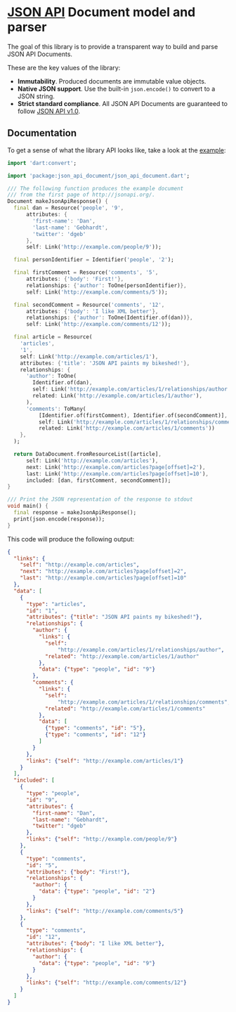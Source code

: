 # [JSON API](https://jsonapi.org) Document model and parser

The goal of this library is to provide a transparent way to build and parse JSON API Documents.

These are the key values of the library:
- **Immutability**. Produced documents are immutable value objects.
- **Native JSON support**. Use the built-in `json.encode()` to convert to a JSON string.
- **Strict standard compliance**. All JSON API Documents are guaranteed to follow [JSON API v1.0](http://jsonapi.org/format/).


## Documentation
To get a sense of what the library API looks like, take a look at the [example](example/main.dart):

```dart
import 'dart:convert';

import 'package:json_api_document/json_api_document.dart';

/// The following function produces the example document
/// from the first page of http://jsonapi.org/.
Document makeJsonApiResponse() {
  final dan = Resource('people', '9',
      attributes: {
        'first-name': 'Dan',
        'last-name': 'Gebhardt',
        'twitter': 'dgeb'
      },
      self: Link('http://example.com/people/9'));

  final personIdentifier = Identifier('people', '2');

  final firstComment = Resource('comments', '5',
      attributes: {'body': 'First!'},
      relationships: {'author': ToOne(personIdentifier)},
      self: Link('http://example.com/comments/5'));

  final secondComment = Resource('comments', '12',
      attributes: {'body': 'I like XML better'},
      relationships: {'author': ToOne(Identifier.of(dan))},
      self: Link('http://example.com/comments/12'));

  final article = Resource(
    'articles',
    '1',
    self: Link('http://example.com/articles/1'),
    attributes: {'title': 'JSON API paints my bikeshed!'},
    relationships: {
      'author': ToOne(
        Identifier.of(dan),
        self: Link('http://example.com/articles/1/relationships/author'),
        related: Link('http://example.com/articles/1/author'),
      ),
      'comments': ToMany(
          [Identifier.of(firstComment), Identifier.of(secondComment)],
          self: Link('http://example.com/articles/1/relationships/comments'),
          related: Link('http://example.com/articles/1/comments'))
    },
  );

  return DataDocument.fromResourceList([article],
      self: Link('http://example.com/articles'),
      next: Link('http://example.com/articles?page[offset]=2'),
      last: Link('http://example.com/articles?page[offset]=10'),
      included: [dan, firstComment, secondComment]);
}

/// Print the JSON representation of the response to stdout
void main() {
  final response = makeJsonApiResponse();
  print(json.encode(response));
}
```

This code will produce the following output:
```json
{
  "links": {
    "self": "http://example.com/articles",
    "next": "http://example.com/articles?page[offset]=2",
    "last": "http://example.com/articles?page[offset]=10"
  },
  "data": [
    {
      "type": "articles",
      "id": "1",
      "attributes": {"title": "JSON API paints my bikeshed!"},
      "relationships": {
        "author": {
          "links": {
            "self":
                "http://example.com/articles/1/relationships/author",
            "related": "http://example.com/articles/1/author"
          },
          "data": {"type": "people", "id": "9"}
        },
        "comments": {
          "links": {
            "self":
                "http://example.com/articles/1/relationships/comments",
            "related": "http://example.com/articles/1/comments"
          },
          "data": [
            {"type": "comments", "id": "5"},
            {"type": "comments", "id": "12"}
          ]
        }
      },
      "links": {"self": "http://example.com/articles/1"}
    }
  ],
  "included": [
    {
      "type": "people",
      "id": "9",
      "attributes": {
        "first-name": "Dan",
        "last-name": "Gebhardt",
        "twitter": "dgeb"
      },
      "links": {"self": "http://example.com/people/9"}
    },
    {
      "type": "comments",
      "id": "5",
      "attributes": {"body": "First!"},
      "relationships": {
        "author": {
          "data": {"type": "people", "id": "2"}
        }
      },
      "links": {"self": "http://example.com/comments/5"}
    },
    {
      "type": "comments",
      "id": "12",
      "attributes": {"body": "I like XML better"},
      "relationships": {
        "author": {
          "data": {"type": "people", "id": "9"}
        }
      },
      "links": {"self": "http://example.com/comments/12"}
    }
  ]
}
```
